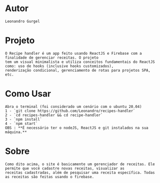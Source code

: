 # Autor
    Leonandro Gurgel

# Projeto
    O Recipe handler é um app feito usando ReactJS e Firebase com a finalidade de gerenciar receitas. O projeto
    tem um visual minimalista e utiliza conceitos fundamentais do ReactJS como: uso de hooks (inclusive hooks customizados), 
    renderização condicional, gerenciamento de rotas para projetos SPA, etc.

# Como Usar
    Abra o terminal (foi considerado um cenário com o ubuntu 20.04)
    1 - `git clone https://github.com/Leonandro/recipes-handler`
    2 - `cd recipes-handler && cd recipe-handler`
    3 - `npm install`
    4 - `npm start`
    OBS : **É necessário ter o nodeJS, ReactJS e git instalados na sua máquina.**
    
# Sobre
    Como dito acima, o site é basicamente um gerenciador de receitas. Ele permite que você cadastre novas receitas, visualizar as 
    receitas cadastradas, além de pesquisar uma receita específica. Todas as receitas são feitas usando o firebase.
